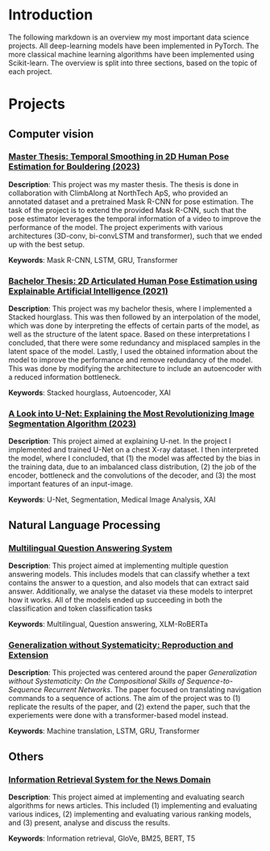 # Introduction

The following markdown is an overview my most important data science projects. All deep-learning models have been implemented in PyTorch. The more classical machine learning algorithms have been implemented using Scikit-learn. The overview is split into three sections, based on the topic of each project.

# Projects

## __Computer vision__

### [__Master Thesis: Temporal Smoothing in 2D Human Pose Estimation for Bouldering (2023)__](./papers/msc_thesis.pdf)

__Description__: This project was my master thesis. The thesis is done in collaboration with ClimbAlong at NorthTech ApS, who provided an annotated dataset and a pretrained Mask R-CNN for pose estimation. The task of the project is to extend the provided Mask R-CNN, such that the pose estimator leverages the temporal information of a video to improve the performance of the model. The project experiments with various architectures (3D-conv, bi-convLSTM and transformer), such that we ended up with the best setup.

__Keywords__: Mask R-CNN, LSTM, GRU, Transformer

### [__Bachelor Thesis: 2D Articulated Human Pose Estimation using Explainable Artificial Intelligence (2021)__](./papers/bsc_thesis.pdf)

__Description__: This project was my bachelor thesis, where I implemented a Stacked hourglass. This was then followed by an interpolation of the model, which was done by interpreting the effects of certain parts of the model, as well as the structure of the latent space. Based on these interpretations I concluded, that there were some redundancy and misplaced samples in the latent space of the model. Lastly, I used the obtained information about the model to improve the performance and remove redundancy of the model. This was done by modifying the architecture to include an autoencoder with a reduced information bottleneck.

__Keywords__: Stacked hourglass, Autoencoder, XAI

### [__A Look into U-Net: Explaining the Most Revolutionizing Image Segmentation Algorithm (2023)__](./papers/U_Net.pdf)

__Description__: This project aimed at explaining U-net. In the project I implemented and trained U-Net on a chest X-ray dataset. I then interpreted the model, where I concluded, that (1) the model was affected by the bias in the training data, due to an imbalanced class distribution, (2) the job of the encoder, bottleneck and the convolutions of the decoder, and (3) the most important features of an input-image.

__Keywords__: U-Net, Segmentation, Medical Image Analysis, XAI

## __Natural Language Processing__

### [__Multilingual Question Answering System__](./papers/NLP_project.pdf)

__Description__: This project aimed at implementing multiple question answering models. This includes models that can classify whether a text contains the answer to a question, and also models that can extract said answer. Additionally, we analyse the dataset via these models to interpret how it works. All of the models ended up succeeding in both the classification and token classification tasks

__Keywords__: Multilingual, Question answering, XLM-RoBERTa

### [__Generalization without Systematicity: Reproduction and Extension__](./papers/ATNLP_project.pdf)

__Description__: This projected was centered around the paper *Generalization without Systematicity: On the Compositional Skills of Sequence-to-Sequence Recurrent Networks*. The paper focused on translating navigation commands to a sequence of actions. The aim of the project was to (1) replicate the results of the paper, and (2) extend the paper, such that the experiements were done with a transformer-based model instead. 

__Keywords__: Machine translation, LSTM, GRU, Transformer

## __Others__
 
### [__Information Retrieval System for the News Domain__](./papers/NIR_project.pdf)

__Description__: This project aimed at implementing and evaluating search
algorithms for news articles. This included (1) implementing and evaluating various indices, (2) implementing and evaluating various ranking models, and (3) present,
analyse and discuss the results.

__Keywords__: Information retrieval, GloVe, BM25, BERT, T5

